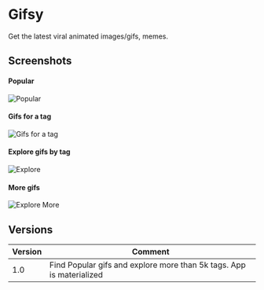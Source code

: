 # Gifsy
Get the latest viral animated images/gifs, memes.

## Screenshots

#### Popular 
![Popular](https://raw.githubusercontent.com/rahuldean/Gifsy/develop/docs/img/1Home_768_1280.png)

#### Gifs for a tag
![Gifs for a tag](https://raw.githubusercontent.com/rahuldean/Gifsy/develop/docs/img/2Tags_768_1280.png)

#### Explore gifs by tag
![Explore](https://raw.githubusercontent.com/rahuldean/Gifsy/develop/docs/img/3Explore_768_1280.png)

#### More gifs
![Explore More](https://raw.githubusercontent.com/rahuldean/Gifsy/develop/docs/img/4Explore_Detail_768_1280.png)

## Versions
| Version | Comment |
|---------|---------|
| 1.0     |Find Popular gifs and explore more than 5k tags. App is materialized |
